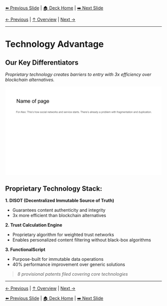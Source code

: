 <!-- Navigation Header -->
[⬅️ Previous Slide](slide06.md) | [🏠 Deck Home](../README.md) | [➡️ Next Slide](slide08.md)

[← Previous](slide06.md) | [↑ Overview](../README.md) | [Next →](slide08.md)

---

# Technology Advantage

## Our Key Differentiators

*Proprietary technology creates barriers to entry with 3x efficiency over blockchain alternatives.*

![Technology Advantage](../images/slide11.png)


## Proprietary Technology Stack:

**1. DISOT (Decentralized Immutable Source of Truth)**
- Guarantees content authenticity and integrity
- 3x more efficient than blockchain alternatives

**2. Trust Calculation Engine**
- Proprietary algorithm for weighted trust networks
- Enables personalized content filtering without black-box algorithms

**3. FunctionalScript**
- Purpose-built for immutable data operations
- 40% performance improvement over generic solutions

> *8 provisional patents filed covering core technologies*



---

[← Previous](slide06.md) | [↑ Overview](../README.md) | [Next →](slide08.md)



<!-- Navigation Footer -->
[⬅️ Previous Slide](slide06.md) | [🏠 Deck Home](../README.md) | [➡️ Next Slide](slide08.md)